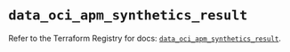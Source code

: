 # `data_oci_apm_synthetics_result`

Refer to the Terraform Registry for docs: [`data_oci_apm_synthetics_result`](https://registry.terraform.io/providers/oracle/oci/7.19.0/docs/data-sources/apm_synthetics_result).
